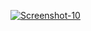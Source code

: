 <a href="https://image.prntscr.com/image/7ng80tFRRcaNpzVKeTd4PQ.png"><img src="https://image.prntscr.com/image/7ng80tFRRcaNpzVKeTd4PQ.png" alt="Screenshot-10" border="0"></a>
